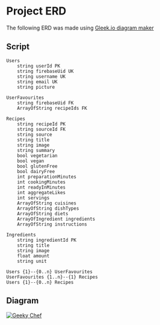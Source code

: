 # Project ERD

The following ERD was made using [Gleek.io diagram maker](https://www.gleek.io/)

## Script

```
Users
	string userId PK
	string firebaseUid UK
	string username UK
	string email UK
	string picture

UserFavourites
	string firebaseUid FK
	ArrayOfString recipeIds FK

Recipes
	string recipeId PK
	string sourceId FK
	string source
	string title
	string image
	string summary
	bool vegetarian
	bool vegan
	bool glutenFree
	bool dairyFree
	int preparationMinutes
	int cookingMinutes
	int readyInMinutes
	int aggregateLikes
	int servings
	ArrayOfString cuisines
	ArrayOfString dishTypes
	ArrayOfString diets
	ArrayOfIngredient ingredients
	ArrayOfString instructions

Ingredients
	string ingredientId PK
	string title
	string image
	float amount
	string unit

Users {1}--{0..n} UserFavourites
UserFavourites {1..n}--{1} Recipes
Users {1}--{0..n} Recipes
```

## Diagram

<a href="https://app.gleek.io/diagrams/1hurlKdEwlu_A8UrxRwwKg" target="_blank">
  <img src="https://sketchertest.blob.core.windows.net/previewimages/1hurlKdEwlu_A8UrxRwwKg.png" alt="Geeky Chef" title="Geeky Chef" />
</a>